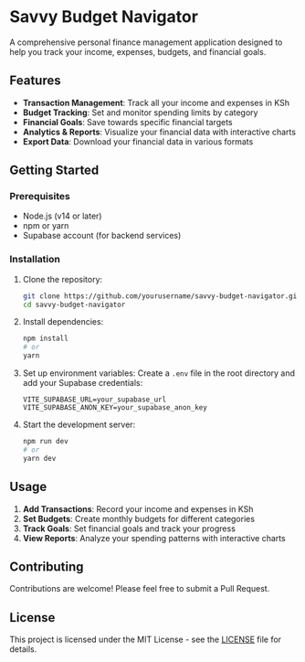 # Savvy Budget Navigator

A comprehensive personal finance management application designed to help you track your income, expenses, budgets, and financial goals.

## Features

- **Transaction Management**: Track all your income and expenses in KSh
- **Budget Tracking**: Set and monitor spending limits by category
- **Financial Goals**: Save towards specific financial targets
- **Analytics & Reports**: Visualize your financial data with interactive charts
- **Export Data**: Download your financial data in various formats

## Getting Started

### Prerequisites

- Node.js (v14 or later)
- npm or yarn
- Supabase account (for backend services)

### Installation

1. Clone the repository:
   ```bash
   git clone https://github.com/yourusername/savvy-budget-navigator.git
   cd savvy-budget-navigator
   ```

2. Install dependencies:
   ```bash
   npm install
   # or
   yarn
   ```

3. Set up environment variables:
   Create a `.env` file in the root directory and add your Supabase credentials:
   ```
   VITE_SUPABASE_URL=your_supabase_url
   VITE_SUPABASE_ANON_KEY=your_supabase_anon_key
   ```

4. Start the development server:
   ```bash
   npm run dev
   # or
   yarn dev
   ```

## Usage

1. **Add Transactions**: Record your income and expenses in KSh
2. **Set Budgets**: Create monthly budgets for different categories
3. **Track Goals**: Set financial goals and track your progress
4. **View Reports**: Analyze your spending patterns with interactive charts


## Contributing

Contributions are welcome! Please feel free to submit a Pull Request.

## License

This project is licensed under the MIT License - see the [LICENSE](LICENSE) file for details.
